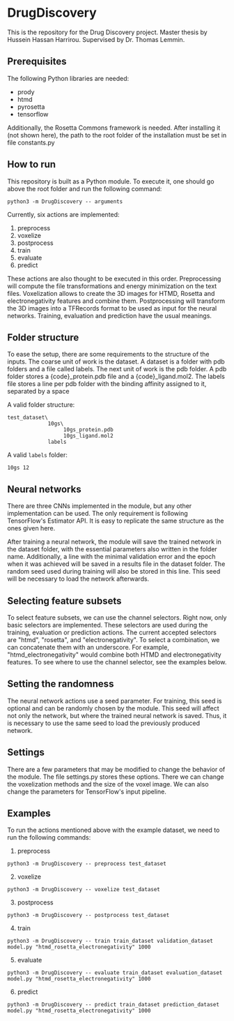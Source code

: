 # DrugDiscovery

This is the repository for the Drug Discovery project.
Master thesis by Hussein Hassan Harrirou.
Supervised by Dr. Thomas Lemmin.

## Prerequisites

The following Python libraries are needed:

- prody
- htmd
- pyrosetta
- tensorflow

Additionally, the Rosetta Commons framework is needed. After installing it (not shown here), the path to the root folder of the installation must be set in file constants.py

## How to run

This repository is built as a Python module. To execute it, one should go above the root folder and run the following command:

```
python3 -m DrugDiscovery -- arguments
```

Currently, six actions are implemented:

1. preprocess
2. voxelize
3. postprocess
4. train
5. evaluate
6. predict

These actions are also thought to be executed in this order.
Preprocessing will compute the file transformations and energy minimization on the text files.
Voxelization allows to create the 3D images for HTMD, Rosetta and electronegativity features and combine them.
Postprocessing will transform the 3D images into a TFRecords format to be used as input for the neural networks.
Training, evaluation and prediction have the usual meanings.

## Folder structure

To ease the setup, there are some requirements to the structure of the inputs.
The coarse unit of work is the dataset. A dataset is a folder with pdb folders and a file called labels.
The next unit of work is the pdb folder. A pdb folder stores a {code}_protein.pdb file and a {code}_ligand.mol2.
The labels file stores a line per pdb folder with the binding affinity assigned to it, separated by a space


A valid folder structure:
```
test_dataset\
             10gs\
                  10gs_protein.pdb
                  10gs_ligand.mol2
             labels
```

A valid `labels` folder:
```
10gs 12
```

## Neural networks

There are three CNNs implemented in the module, but any other implementation can be used. The only requirement is following TensorFlow's Estimator API.
It is easy to replicate the same structure as the ones given here.

After training a neural network, the module will save the trained network in the dataset folder, with the essential parameters also written in the folder name. Additionally, a line with the minimal validation error and the epoch when it was achieved will be saved in a results file in the dataset folder. The random seed used during training will also be stored in this line. This seed will be necessary to load the network afterwards. 

## Selecting feature subsets

To select feature subsets, we can use the channel selectors. Right now, only basic selectors are implemented. These selectors are used during the training, evaluation or prediction actions.
The current accepted selectors are "htmd", "rosetta", and "electronegativity". To select a combination, we can concatenate them with an underscore.
For example, "htmd_electronegativity" would combine both HTMD and electronegativity features.
To see where to use the channel selector, see the examples below.

## Setting the randomness

The neural network actions use a seed parameter. For training, this seed is optional and can be randomly chosen by the module.
This seed will affect not only the network, but where the trained neural network is saved. Thus, it is necessary to use the same seed to load the previously produced network.

## Settings

There are a few parameters that may be modified to change the behavior of the module. The file settings.py stores these options.
There we can change the voxelization methods and the size of the voxel image. We can also change the parameters for TensorFlow's input pipeline.

## Examples

To run the actions mentioned above with the example dataset, we need to run the following commands:

1. preprocess
```
python3 -m DrugDiscovery -- preprocess test_dataset
```
2. voxelize
```
python3 -m DrugDiscovery -- voxelize test_dataset
```
3. postprocess
```
python3 -m DrugDiscovery -- postprocess test_dataset
```
4. train
```
python3 -m DrugDiscovery -- train train_dataset validation_dataset model.py "htmd_rosetta_electronegativity" 1000
```
5. evaluate
```
python3 -m DrugDiscovery -- evaluate train_dataset evaluation_dataset model.py "htmd_rosetta_electronegativity" 1000
```
6. predict
```
python3 -m DrugDiscovery -- predict train_dataset prediction_dataset model.py "htmd_rosetta_electronegativity" 1000
```
